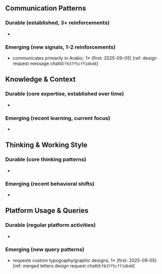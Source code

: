 ## Communication Patterns
### Durable (established, 3+ reinforcements)
- 

### Emerging (new signals, 1-2 reinforcements)
- communicates primarily in Arabic; 1× (first: 2025-09-05) [ref: design request message chatId:`f637f5cff1db48`]

## Knowledge & Context
### Durable (core expertise, established over time)
- 

### Emerging (recent learning, current focus)
- 

## Thinking & Working Style
### Durable (core thinking patterns)
- 

### Emerging (recent behavioral shifts)
- 

## Platform Usage & Queries
### Durable (regular platform activities)
- 

### Emerging (new query patterns)
- requests custom typography/graphic designs; 1× (first: 2025-09-05) [ref: merged letters design request chatId:`f637f5cff1db48`]